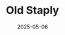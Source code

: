 ---
layout: default
title: Old Staply
date: 2025-05-06
image: https://ik.imagekit.io/1wh3oo1zp/stapler-with-stick-on-eyes_HHlU1Mbh1
alt: A Stapler With Stick On Eyes
camera: Apple iPhone 6s
lens: Apple iPhone 6s @34 mm
aperture: ƒ/2.2
shutter: 1/33
iso: ISO ISO 100
---